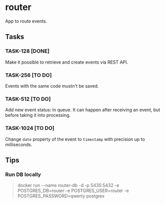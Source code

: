 # router

App to route events.

## Tasks

### TASK-128 [DONE]

Make it possible to retrieve and create events via REST API.

### TASK-256 [TO DO]

Events with the same code mustn't be saved.

### TASK-512 [TO DO]

Add new event status: in queue. It can happen after receiving an event, but before taking it into processing.

### TASK-1024 [TO DO]

Change `date` property of the event to `timestamp` with precision up to milliseconds.

## Tips

### Run DB locally

> docker run --name router-db -d -p 5435:5432 -e POSTGRES_DB=router -e POSTGRES_USER=router -e POSTGRES_PASSWORD=qwerty postgres
